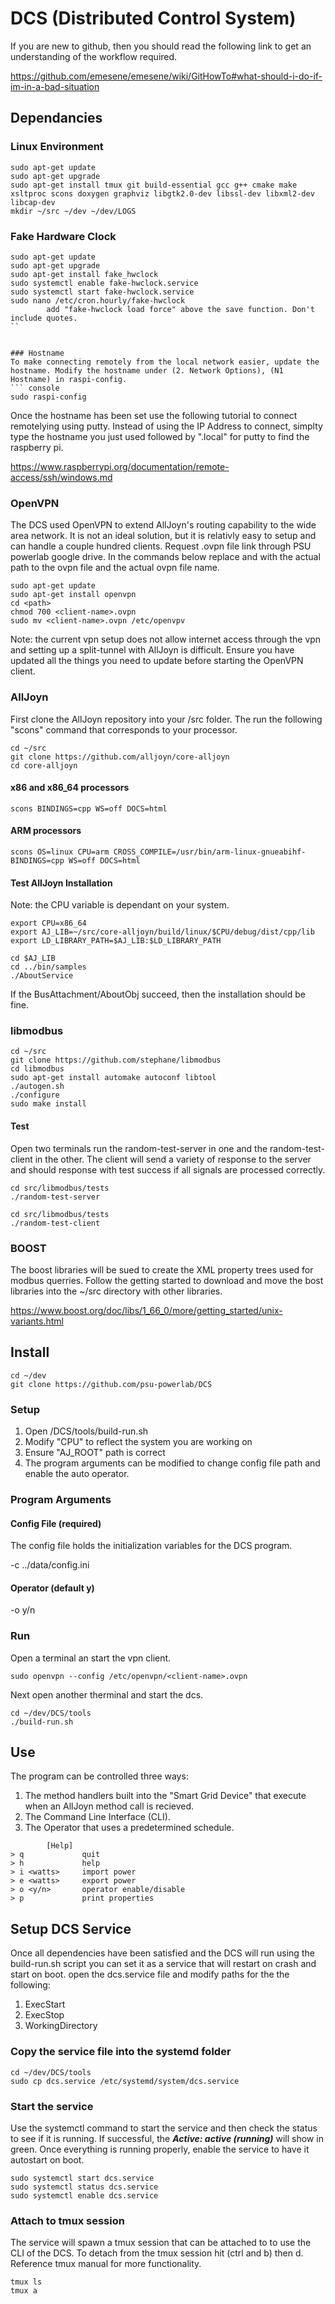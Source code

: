 # DCS (Distributed Control System)
If you are new to github, then you should read the following link to get an understanding of the workflow required.

https://github.com/emesene/emesene/wiki/GitHowTo#what-should-i-do-if-im-in-a-bad-situation

## Dependancies
### Linux Environment
``` console
sudo apt-get update
sudo apt-get upgrade
sudo apt-get install tmux git build-essential gcc g++ cmake make xsltproc scons doxygen graphviz libgtk2.0-dev libssl-dev libxml2-dev libcap-dev
mkdir ~/src ~/dev ~/dev/LOGS
```

### Fake Hardware Clock
``` console
sudo apt-get update
sudo apt-get upgrade
sudo apt-get install fake_hwclock
sudo systemctl enable fake-hwclock.service
sudo systemctl start fake-hwclock.service
sudo nano /etc/cron.hourly/fake-hwclock
        add "fake-hwclock load force" above the save function. Don't include quotes.
``


### Hostname
To make connecting remotely from the local network easier, update the hostname. Modify the hostname under (2. Network Options), (N1 Hostname) in raspi-config.
``` console
sudo raspi-config
```
Once the hostname has been set use the following tutorial to connect remotelying using putty. Instead of using the IP Address to connect, simplty type the hostname you just used followed by ".local" for putty to find the raspberry pi. 

https://www.raspberrypi.org/documentation/remote-access/ssh/windows.md

### OpenVPN
The DCS used OpenVPN to extend AllJoyn's routing capability to the wide area network. It is not an ideal solution, but it is relativly easy to setup and can handle a couple hundred clients. Request <client>.ovpn file link through PSU powerlab google drive. In the commands below replace <path> and <client-name> with the actual path to the ovpn file and the actual ovpn file name. 
        
``` console
sudo apt-get update
sudo apt-get install openvpn
cd <path>
chmod 700 <client-name>.ovpn
sudo mv <client-name>.ovpn /etc/openvpv
```

Note: the current vpn setup does not allow internet access through the vpn and setting up a split-tunnel with AllJoyn is difficult. Ensure you have updated all the things you need to update before starting the OpenVPN client.

### AllJoyn
First clone the AllJoyn repository into your /src folder. The run the following "scons" command that corresponds to your processor. 
``` console
cd ~/src
git clone https://github.com/alljoyn/core-alljoyn
cd core-alljoyn
```

#### x86 and x86_64 processors
``` console
scons BINDINGS=cpp WS=off DOCS=html
```

#### ARM processors
``` console
scons OS=linux CPU=arm CROSS_COMPILE=/usr/bin/arm-linux-gnueabihf- BINDINGS=cpp WS=off DOCS=html
```

#### Test AllJoyn Installation
Note: the CPU variable is dependant on your system. 
``` console
export CPU=x86_64
export AJ_LIB=~/src/core-alljoyn/build/linux/$CPU/debug/dist/cpp/lib
export LD_LIBRARY_PATH=$AJ_LIB:$LD_LIBRARY_PATH

cd $AJ_LIB
cd ../bin/samples
./AboutService
```
If the BusAttachment/AboutObj succeed, then the installation should be fine.

### libmodbus
``` console
cd ~/src
git clone https://github.com/stephane/libmodbus
cd libmodbus
sudo apt-get install automake autoconf libtool
./autogen.sh
./configure
sudo make install
```
#### Test
Open two terminals run the random-test-server in one and the random-test-client in the other. The client will send a variety of response to the server and should response with test success if all signals are processed correctly.

``` console
cd src/libmodbus/tests
./random-test-server
```

``` console
cd src/libmodbus/tests
./random-test-client
```
### BOOST
The boost libraries will be sued to create the XML property trees used for modbus querries. Follow the getting started to download and move the bost libraries into the ~/src directory with other libraries.

https://www.boost.org/doc/libs/1_66_0/more/getting_started/unix-variants.html

## Install
``` console
cd ~/dev
git clone https://github.com/psu-powerlab/DCS
```

### Setup
1. Open /DCS/tools/build-run.sh
2. Modify "CPU" to reflect the system you are working on
3. Ensure "AJ_ROOT" path is correct
4. The program arguments can be modified to change config file path and enable the auto operator.

### Program Arguments
#### Config File (required)
The config file holds the initialization variables for the DCS program.

-c ../data/config.ini

#### Operator (default y)

-o y/n

### Run
Open a terminal an start the vpn client.
``` console
sudo openvpn --config /etc/openvpn/<client-name>.ovpn
```

Next open another therminal and start the dcs.
``` console
cd ~/dev/DCS/tools
./build-run.sh
```

## Use
The program can be controlled three ways:
1. The method handlers built into the "Smart Grid Device" that execute when an AllJoyn method call is recieved.
2. The Command Line Interface (CLI).
3. The Operator that uses a predetermined schedule.

```
        [Help]
> q             quit
> h             help
> i <watts>     import power
> e <watts>     export power
> o <y/n>       operator enable/disable
> p             print properties
```

## Setup DCS Service
Once all dependencies have been satisfied and the DCS will run using the build-run.sh script you can set it as a service that will restart on crash and start on boot. open the dcs.service file and modify paths for the the following:
1. ExecStart
2. ExecStop
3. WorkingDirectory

### Copy the service file into the systemd folder
``` console
cd ~/dev/DCS/tools
sudo cp dcs.service /etc/systemd/system/dcs.service
```

### Start the service
Use the systemctl command to start the service and then check the status to see if it is running. If successful, the ***Active: active (running)*** will show in green. Once everything is running properly, enable the service to have it autostart on boot.

``` console
sudo systemctl start dcs.service
sudo systemctl status dcs.service
sudo systemctl enable dcs.service
```
### Attach to tmux session
The service will spawn a tmux session that can be attached to to use the CLI of the DCS. To detach from the tmux session hit (ctrl and b) then d. Reference tmux manual for more functionality.

``` console
tmux ls
tmux a
```
